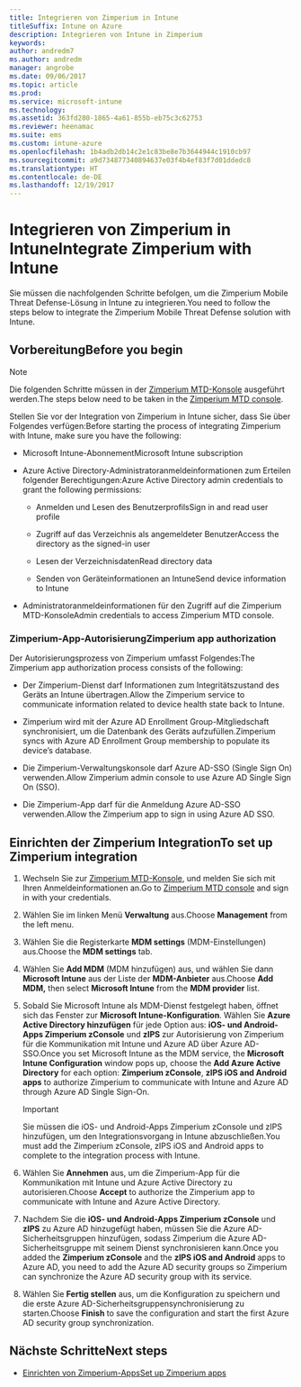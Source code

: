 ```yaml
---
title: Integrieren von Zimperium in Intune
titleSuffix: Intune on Azure
description: Integrieren von Intune in Zimperium
keywords: 
author: andredm7
ms.author: andredm
manager: angrobe
ms.date: 09/06/2017
ms.topic: article
ms.prod: 
ms.service: microsoft-intune
ms.technology: 
ms.assetid: 363fd280-1865-4a61-855b-eb75c3c62753
ms.reviewer: heenamac
ms.suite: ems
ms.custom: intune-azure
ms.openlocfilehash: 1b4adb2db14c2e1c83be8e7b3644944c1910cb97
ms.sourcegitcommit: a9d734877340894637e03f4b4ef83f7d01ddedc8
ms.translationtype: HT
ms.contentlocale: de-DE
ms.lasthandoff: 12/19/2017
---
```

# <a name="integrate-zimperium-with-intune"></a><span data-ttu-id="1454a-103">Integrieren von Zimperium in Intune</span><span class="sxs-lookup"><span data-stu-id="1454a-103">Integrate Zimperium with Intune</span></span>

<span data-ttu-id="1454a-104">Sie müssen die nachfolgenden Schritte befolgen, um die Zimperium Mobile Threat Defense-Lösung in Intune zu integrieren.</span><span class="sxs-lookup"><span data-stu-id="1454a-104">You need to follow the steps below to integrate the Zimperium Mobile Threat Defense solution with Intune.</span></span>

## <a name="before-you-begin"></a><span data-ttu-id="1454a-105">Vorbereitung</span><span class="sxs-lookup"><span data-stu-id="1454a-105">Before you begin</span></span>

> [!NOTE]
> <span data-ttu-id="1454a-106">Die folgenden Schritte müssen in der [Zimperium MTD-Konsole](https://staging2-console.zimperium.com) ausgeführt werden.</span><span class="sxs-lookup"><span data-stu-id="1454a-106">The steps below need to be taken in the [Zimperium MTD console](https://staging2-console.zimperium.com).</span></span>

<span data-ttu-id="1454a-107">Stellen Sie vor der Integration von Zimperium in Intune sicher, dass Sie über Folgendes verfügen:</span><span class="sxs-lookup"><span data-stu-id="1454a-107">Before starting the process of integrating Zimperium with Intune, make sure you have the following:</span></span>

-   <span data-ttu-id="1454a-108">Microsoft Intune-Abonnement</span><span class="sxs-lookup"><span data-stu-id="1454a-108">Microsoft Intune subscription</span></span>

-   <span data-ttu-id="1454a-109">Azure Active Directory-Administratoranmeldeinformationen zum Erteilen folgender Berechtigungen:</span><span class="sxs-lookup"><span data-stu-id="1454a-109">Azure Active Directory admin credentials to grant the following permissions:</span></span>

    -   <span data-ttu-id="1454a-110">Anmelden und Lesen des Benutzerprofils</span><span class="sxs-lookup"><span data-stu-id="1454a-110">Sign in and read user profile</span></span>

    -   <span data-ttu-id="1454a-111">Zugriff auf das Verzeichnis als angemeldeter Benutzer</span><span class="sxs-lookup"><span data-stu-id="1454a-111">Access the directory as the signed-in user</span></span>

    -   <span data-ttu-id="1454a-112">Lesen der Verzeichnisdaten</span><span class="sxs-lookup"><span data-stu-id="1454a-112">Read directory data</span></span>

    -   <span data-ttu-id="1454a-113">Senden von Geräteinformationen an Intune</span><span class="sxs-lookup"><span data-stu-id="1454a-113">Send device information to Intune</span></span>

-   <span data-ttu-id="1454a-114">Administratoranmeldeinformationen für den Zugriff auf die Zimperium MTD-Konsole</span><span class="sxs-lookup"><span data-stu-id="1454a-114">Admin credentials to access Zimperium MTD console.</span></span>

### <a name="zimperium-app-authorization"></a><span data-ttu-id="1454a-115">Zimperium-App-Autorisierung</span><span class="sxs-lookup"><span data-stu-id="1454a-115">Zimperium app authorization</span></span>

<span data-ttu-id="1454a-116">Der Autorisierungsprozess von Zimperium umfasst Folgendes:</span><span class="sxs-lookup"><span data-stu-id="1454a-116">The Zimperium app authorization process consists of the following:</span></span>

-   <span data-ttu-id="1454a-117">Der Zimperium-Dienst darf Informationen zum Integritätszustand des Geräts an Intune übertragen.</span><span class="sxs-lookup"><span data-stu-id="1454a-117">Allow the Zimperium service to communicate information related to device health state back to Intune.</span></span>

-   <span data-ttu-id="1454a-118">Zimperium wird mit der Azure AD Enrollment Group-Mitgliedschaft synchronisiert, um die Datenbank des Geräts aufzufüllen.</span><span class="sxs-lookup"><span data-stu-id="1454a-118">Zimperium syncs with Azure AD Enrollment Group membership to populate its device’s database.</span></span>

-   <span data-ttu-id="1454a-119">Die Zimperium-Verwaltungskonsole darf Azure AD-SSO (Single Sign On) verwenden.</span><span class="sxs-lookup"><span data-stu-id="1454a-119">Allow Zimperium admin console to use Azure AD Single Sign On (SSO).</span></span>

-   <span data-ttu-id="1454a-120">Die Zimperium-App darf für die Anmeldung Azure AD-SSO verwenden.</span><span class="sxs-lookup"><span data-stu-id="1454a-120">Allow the Zimperium app to sign in using Azure AD SSO.</span></span>

## <a name="to-set-up-zimperium-integration"></a><span data-ttu-id="1454a-121">Einrichten der Zimperium Integration</span><span class="sxs-lookup"><span data-stu-id="1454a-121">To set up Zimperium integration</span></span>

1.  <span data-ttu-id="1454a-122">Wechseln Sie zur [Zimperium MTD-Konsole](https://staging2-console.zimperium.com), und melden Sie sich mit Ihren Anmeldeinformationen an.</span><span class="sxs-lookup"><span data-stu-id="1454a-122">Go to [Zimperium MTD console](https://staging2-console.zimperium.com) and sign in with your credentials.</span></span>

2.  <span data-ttu-id="1454a-123">Wählen Sie im linken Menü **Verwaltung** aus.</span><span class="sxs-lookup"><span data-stu-id="1454a-123">Choose **Management** from the left menu.</span></span>

3.  <span data-ttu-id="1454a-124">Wählen Sie die Registerkarte **MDM settings** (MDM-Einstellungen) aus.</span><span class="sxs-lookup"><span data-stu-id="1454a-124">Choose the **MDM settings** tab.</span></span>

4.  <span data-ttu-id="1454a-125">Wählen Sie **Add MDM** (MDM hinzufügen) aus, und wählen Sie dann **Microsoft Intune** aus der Liste der **MDM-Anbieter** aus.</span><span class="sxs-lookup"><span data-stu-id="1454a-125">Choose **Add MDM,** then select **Microsoft Intune** from the **MDM provider** list.</span></span>

5.  <span data-ttu-id="1454a-126">Sobald Sie Microsoft Intune als MDM-Dienst festgelegt haben, öffnet sich das Fenster zur **Microsoft Intune-Konfiguration**. Wählen Sie **Azure Active Directory hinzufügen** für jede Option aus: **iOS- und Android-Apps Zimperium zConsole** und **zIPS** zur Autorisierung von Zimperium für die Kommunikation mit Intune und Azure AD über Azure AD-SSO.</span><span class="sxs-lookup"><span data-stu-id="1454a-126">Once you set Microsoft Intune as the MDM service, the **Microsoft Intune Configuration** window pops up, choose the **Add Azure Active Directory** for each option: **Zimperium zConsole**, **zIPS iOS and Android apps** to authorize Zimperium to communicate with Intune and Azure AD through Azure AD Single Sign-On.</span></span>

    > [!IMPORTANT]
    > <span data-ttu-id="1454a-127">Sie müssen die iOS- und Android-Apps Zimperium zConsole und zIPS hinzufügen, um den Integrationsvorgang in Intune abzuschließen.</span><span class="sxs-lookup"><span data-stu-id="1454a-127">You must add the Zimperium zConsole, zIPS iOS and Android apps to complete to the integration process with Intune.</span></span>

6.  <span data-ttu-id="1454a-128">Wählen Sie **Annehmen** aus, um die Zimperium-App für die Kommunikation mit Intune und Azure Active Directory zu autorisieren.</span><span class="sxs-lookup"><span data-stu-id="1454a-128">Choose **Accept** to authorize the Zimperium app to communicate with Intune and Azure Active Directory.</span></span>

7.  <span data-ttu-id="1454a-129">Nachdem Sie die **iOS- und Android-Apps Zimperium zConsole** und **zIPS** zu Azure AD hinzugefügt haben, müssen Sie die Azure AD-Sicherheitsgruppen hinzufügen, sodass Zimperium die Azure AD-Sicherheitsgruppe mit seinem Dienst synchronisieren kann.</span><span class="sxs-lookup"><span data-stu-id="1454a-129">Once you added the **Zimperium zConsole** and the **zIPS iOS and Android** apps to Azure AD, you need to add the Azure AD security groups so Zimperium can synchronize the Azure AD security group with its service.</span></span>

8.  <span data-ttu-id="1454a-130">Wählen Sie **Fertig stellen** aus, um die Konfiguration zu speichern und die erste Azure AD-Sicherheitsgruppensynchronisierung zu starten.</span><span class="sxs-lookup"><span data-stu-id="1454a-130">Choose **Finish** to save the configuration and start the first Azure AD security group synchronization.</span></span>

## <a name="next-steps"></a><span data-ttu-id="1454a-131">Nächste Schritte</span><span class="sxs-lookup"><span data-stu-id="1454a-131">Next steps</span></span>

-   [<span data-ttu-id="1454a-132">Einrichten von Zimperium-Apps</span><span class="sxs-lookup"><span data-stu-id="1454a-132">Set up Zimperium apps</span></span>](mtd-apps-ios-app-configuration-policy-add-assign.md)
